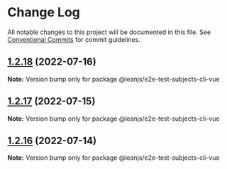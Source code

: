 # Change Log

All notable changes to this project will be documented in this file.
See [Conventional Commits](https://conventionalcommits.org) for commit guidelines.

## [1.2.18](https://github.com/leanjs/leanjs/compare/@leanjs/e2e-test-subjects-cli-vue@1.2.17...@leanjs/e2e-test-subjects-cli-vue@1.2.18) (2022-07-16)

**Note:** Version bump only for package @leanjs/e2e-test-subjects-cli-vue





## [1.2.17](https://github.com/leanjs/leanjs/compare/@leanjs/e2e-test-subjects-cli-vue@1.2.16...@leanjs/e2e-test-subjects-cli-vue@1.2.17) (2022-07-15)

**Note:** Version bump only for package @leanjs/e2e-test-subjects-cli-vue





## [1.2.16](https://github.com/leanjs/leanjs/compare/@leanjs/e2e-test-subjects-cli-vue@1.2.15...@leanjs/e2e-test-subjects-cli-vue@1.2.16) (2022-07-14)

**Note:** Version bump only for package @leanjs/e2e-test-subjects-cli-vue

